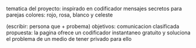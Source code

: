 tematica del proyecto: inspirado en codificador mensajes secretos para parejas 
colores: rojo, rosa, blanco y celeste 


(escribir: persona que + probema)
objetivos: comunicacion clasificada 
propuesta: la pagina ofrece un codificador instantaneo gratuito y 
soluciona el problema de un medio de tener privado para ello

